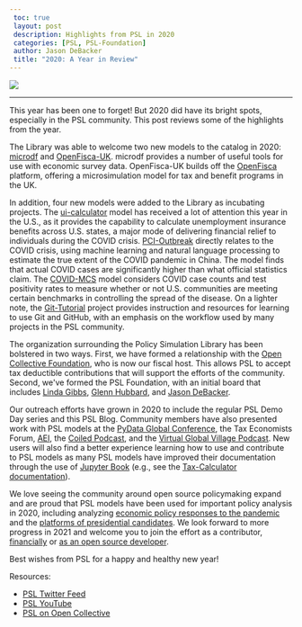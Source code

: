 ```yaml
---
 toc: true
 layout: post
 description: Highlights from PSL in 2020
 categories: [PSL, PSL-Foundation]
 author: Jason DeBacker
 title: "2020: A Year in Review"
---
```


![](https://pslmodels.org/imgs/PSL.svg)

 ------


This year has been one to forget!
But 2020 did have its bright spots, especially in the PSL community.
This post reviews some of the highlights from the year.

The Library was able to welcome two new models to the catalog in 2020: [microdf](https://github.com/PSLmodels/microdf) and [OpenFisca-UK](https://github.com/PSLmodels/openfisca-uk).
microdf provides a number of useful tools for use with economic survey data.
OpenFisca-UK builds off the [OpenFisca](https://openfisca.org/en/) platform, offering a microsimulation model for tax and benefit programs in the UK.

In addition, four new models were added to the Library as incubating projects.  The [ui-calculator](https://github.com/PSLmodels/ui_calculator) model has received a lot of attention this year in the U.S., as it provides the capability to calculate unemployment insurance benefits across U.S. states, a major mode of delivering financial relief to individuals during the COVID crisis. 
[PCI-Outbreak](https://github.com/PSLmodels/PCI-Outbreak) directly relates to the COVID crisis, using machine learning and natural language processing to estimate the true extent of the COVID pandemic in China.
The model finds that actual COVID cases are significantly higher than what official statistics claim.
The [COVID-MCS](https://github.com/PSLmodels/COVID-MCS) model considers COVID case counts and test positivity rates to measure whether or not U.S. communities are meeting certain benchmarks in controlling the spread of the disease.
On a lighter note, the [Git-Tutorial](https://github.com/PSLmodels/Git-Tutorial) project provides instruction and resources for learning to use Git and GitHub, with an emphasis on the workflow used by many projects in the PSL community.

The organization surrounding the Policy Simulation Library has been bolstered in two ways.
First, we have formed a relationship with the [Open Collective Foundation](https://opencollective.com/psl), who is now our fiscal host.
This allows PSL to accept tax deductible contributions that will support the efforts of the community.  Second, we've formed the PSL Foundation, with an initial board that includes [Linda Gibbs](https://associates.bloomberg.org/team/linda-gibbs/), [Glenn Hubbard](https://glennhubbard.net), and [Jason DeBacker](http://jasondebacker.com). 

Our outreach efforts have grown in 2020 to include the regular PSL Demo Day series and this PSL Blog.
Community members have also presented work with PSL models at the [PyData Global Conference](https://glennhubbard.net), the Tax Economists Forum, [AEI](https://www.youtube.com/watch?time_continue=7&v=mRCcJ-pD7R0&feature=emb_logo), the [Coiled Podcast](https://coiled.io/live-stream/scaling-open-source-policy-models-biden-plan-science-thursdays/), and the [Virtual Global Village Podcast](https://www.virtualglobalvillage.com/blog/meet-jason-debacker).
New users will also find a better experience learning how to use and contribute to PSL models as many PSL models have improved their documentation through the use of [Jupyter Book](https://jupyterbook.org/intro.html) (e.g., see the [Tax-Calculator documentation](https://pslmodels.github.io/Tax-Calculator/)).

We love seeing the community around open source policymaking expand and are proud that PSL models have been used for important policy analysis in 2020, including analyzing [economic policy responses to the pandemic](https://medium.com/@ernietedeschi/updated-distribution-of-household-rebate-ideas-so-far-f46360034f9d) and the [platforms of presidential candidates](https://www.aei.org/research-products/report/an-analysis-of-joe-bidens-tax-proposals/).
We look forward to more progress in 2021 and welcome you to join the effort as a contributor, [financially](https://opencollective.com/psl) or [as an open source developer](https://pslmodels.org/Community/contribute.html).

Best wishes from PSL for a happy and healthy new year!

Resources:
* [PSL Twitter Feed](https://twitter.com/PSLmodels)
* [PSL YouTube](https://www.youtube.com/channel/UCf7WWCuZHs_FFLjuBW4a4_Q)
* [PSL on Open Collective](https://opencollective.com/psl)
